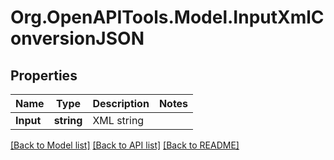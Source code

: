 # Org.OpenAPITools.Model.InputXmlConversionJSON
## Properties

Name | Type | Description | Notes
------------ | ------------- | ------------- | -------------
**Input** | **string** | XML string | 

[[Back to Model list]](../README.md#documentation-for-models) [[Back to API list]](../README.md#documentation-for-api-endpoints) [[Back to README]](../README.md)

